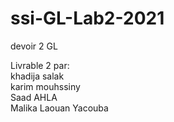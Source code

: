 # ssi-GL-Lab2-2021
devoir 2 GL

Livrable 2 par:  
khadija salak    
karim mouhssiny  
Saad AHLA  
Malika Laouan Yacouba  

